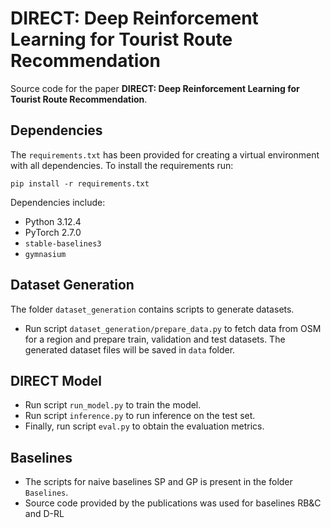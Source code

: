# DIRECT: Deep Reinforcement Learning for Tourist Route Recommendation

Source code for the paper **DIRECT: Deep Reinforcement Learning for Tourist Route Recommendation**.


## Dependencies
The `requirements.txt` has been provided for creating a virtual environment with all dependencies. To install the requirements run:
```
pip install -r requirements.txt
```

Dependencies include:
- Python 3.12.4
- PyTorch 2.7.0
- `stable-baselines3`
- `gymnasium`

## Dataset Generation
The folder `dataset_generation` contains scripts to generate datasets.

- Run script `dataset_generation/prepare_data.py` to fetch data from OSM for a region and prepare train, validation and test datasets. The generated dataset files will be saved in `data` folder.

## DIRECT Model
- Run script `run_model.py` to train the model.
- Run script `inference.py` to run inference on the test set.
- Finally, run script `eval.py` to obtain the evaluation metrics.

## Baselines
- The scripts for naive baselines SP and GP is present in the folder `Baselines`.
- Source code provided by the publications was used for baselines RB&C and D-RL


